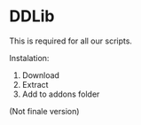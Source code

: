 # DDLib
This is required for all our scripts.


Instalation: 
1. Download
2. Extract
3. Add to addons folder

(Not finale version)

